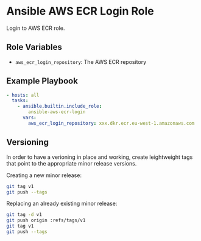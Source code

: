 Ansible AWS ECR Login Role
==========================

Login to AWS ECR role.

## Role Variables

- `aws_ecr_login_repository`: The AWS ECR repository

## Example Playbook

```yaml
- hosts: all
  tasks:
    - ansible.builtin.include_role:
        ansible-aws-ecr-login
      vars:
        aws_ecr_login_repository: xxx.dkr.ecr.eu-west-1.amazonaws.com
```

## Versioning

In order to have a verioning in place and working, create leightweight tags that point to the appropriate minor release versions.

Creating a new minor release:

```bash
git tag v1
git push --tags
```

Replacing an already existing minor release:

```bash
git tag -d v1
git push origin :refs/tags/v1
git tag v1
git push --tags
```
